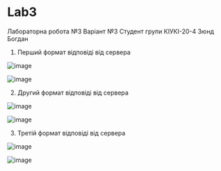# Lab3
Лабораторна робота №3
Варіант №3
Студент групи КІУКІ-20-4
Зюнд Богдан
1. Перший формат відповіді від сервера

![image](https://github.com/KortinBruh/Lab3/assets/133661504/605b314c-7026-4b7b-acfa-db2794034689)

![image](https://github.com/KortinBruh/Lab3/assets/133661504/6bed38e7-5e24-4a27-a666-0e33d66ec766)

2. Другий формат відповіді від сервера

![image](https://github.com/KortinBruh/Lab3/assets/133661504/a298facd-d496-454a-9492-b0c16343b48b)

![image](https://github.com/KortinBruh/Lab3/assets/133661504/85acc3c3-2668-4665-b49c-dd0d2f391474)

3. Третій формат відповіді від сервера

![image](https://github.com/KortinBruh/Lab3/assets/133661504/1747e7a9-98ad-4d88-8abf-0ef41e447505)

![image](https://github.com/KortinBruh/Lab3/assets/133661504/2d030676-6600-4a1c-b376-5b767b74f372)

